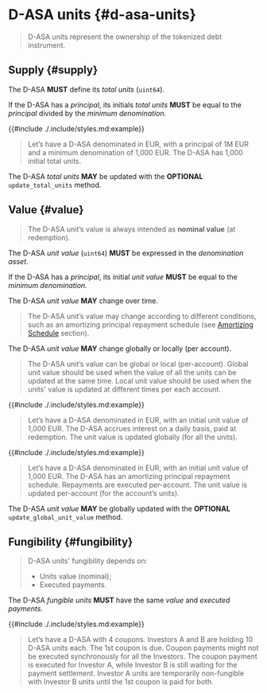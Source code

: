# D-ASA units {#d-asa-units}

> D-ASA units represent the ownership of the tokenized debt instrument.

## Supply {#supply}

The D-ASA **MUST** define its *total units* (`uint64`).

If the D-ASA has a *principal*, its initials *total units* **MUST** be equal to
the *principal* divided by the *minimum denomination.*

{{#include ./.include/styles.md:example}}
> Let’s have a D-ASA denominated in EUR, with a principal of 1M EUR and a minimum
> denomination of 1,000 EUR. The D-ASA has 1,000 initial total units.

The D-ASA *total units* **MAY** be updated with the **OPTIONAL** `update_total_units`
method.

## Value {#value}

> The D-ASA unit’s value is always intended as **nominal value** (at redemption).

The D-ASA *unit value* (`uint64`) **MUST** be expressed in the *denomination asset*.

If the D-ASA has a *principal*, its initial *unit value* **MUST** be equal to the
*minimum denomination.*

The D-ASA *unit* *value* **MAY** change over time.

> The D-ASA unit’s value may change according to different conditions, such as an
> amortizing principal repayment schedule (see [Amortizing Schedule](./principal-repayment.md#amortizing-schedule)
> section).

The D-ASA *unit value* **MAY** change globally or locally (per account).

> The D-ASA unit’s value can be global or local (per-account). Global unit value
> should be used when the value of all the units can be updated at the same time.
> Local unit value should be used when the units' value is updated at different
> times per each account.

{{#include ./.include/styles.md:example}}
> Let’s have a D-ASA denominated in EUR, with an initial unit value of 1,000 EUR.
> The D-ASA accrues interest on a daily basis, paid at redemption. The unit value
> is updated globally (for all the units).

{{#include ./.include/styles.md:example}}
> Let’s have a D-ASA denominated in EUR, with an initial unit value of 1,000 EUR.
> The D-ASA has an amortizing principal repayment schedule. Repayments are executed
> per-account. The unit value is updated per-account (for the account’s units).

The D-ASA *unit value* **MAY** be globally updated with the **OPTIONAL** `update_global_unit_value`
method.

## Fungibility {#fungibility}

> D-ASA units' fungibility depends on:
>
> - Units value (nominal);
> - Executed payments.
>

The D-ASA *fungible units* **MUST** have the same *value* and *executed payments.*

{{#include ./.include/styles.md:example}}
> Let’s have a D-ASA with 4 coupons. Investors A and B are holding 10 D-ASA units
> each. The 1st coupon is due. Coupon payments might not be executed synchronously
> for all the Investors. The coupon payment is executed for Investor A, while Investor
> B is still waiting for the payment settlement. Investor A units are temporarily
> non-fungible with Investor B units until the 1st coupon is paid for both.
